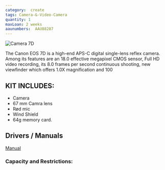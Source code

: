 ```yaml
---
category:  create
tags: Camera-&-Video-Camera
quantity: 1
maxLoan: 2 weeks
aaunumbers:  AAU88287
---
```

![Camera 7D](https://global.canon/ja/c-museum/wp-content/uploads/2015/08/dslr802_b.jpg)

The Canon EOS 7D is a high-end APS-C digital single-lens reflex camera. Among its features are an 18.0 effective megapixel CMOS sensor, Full HD video recording, its 8.0 frames per second continuous shooting, new viewfinder which offers 1.0X magnification and 100
## KIT INCLUDES:
-  Camera
- 67 mm Camra lens
- Rød mic
- Wind Shield
- 64g memory card.

## Drivers / Manuals
[Manual](https://gdlp01.c-wss.com/gds/0/0300002580/02/eos7d-im2-en.pdf)



### Capacity and Restrictions:
